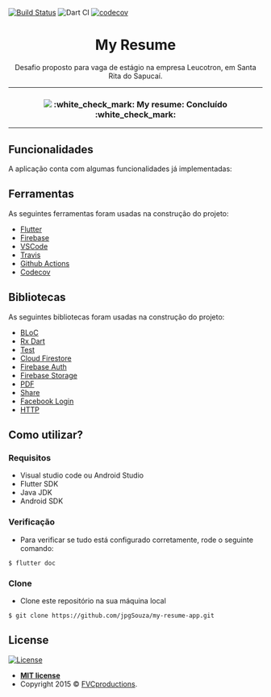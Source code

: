 [![Build Status](https://travis-ci.com/jpgSouza/my-resume-app.svg?token=wyUxFzK3GQM9rcK5MWCA&branch=master)](https://travis-ci.com/jpgSouza/my-resume-app)
![Dart CI](https://github.com/jpgSouza/my-resume-app/workflows/Dart%20CI/badge.svg)
[![codecov](https://codecov.io/gh/jpgSouza/my-resume-app/branch/master/graph/badge.svg?token=A20KNDBCJC)](undefined)

<h1 align="center">My Resume </h1>
<p align="center">Desafio proposto para vaga de estágio na empresa Leucotron, em Santa Rita do Sapucaí.</p>

-----

<h3 align="center"> 
  <img src="https://github.com/jpgSouza/my-resume-app/blob/master/MockUp.svg" >
  :white_check_mark:  My resume: Concluído  :white_check_mark:
</h3>

-----

## Funcionalidades
A aplicação conta com algumas funcionalidades já implementadas:

## Ferramentas
As seguintes ferramentas foram usadas na construção do projeto:
- [Flutter](https://flutter.dev)
- [Firebase](https://firebase.google.com)
- [VSCode](https://code.visualstudio.com/)
- [Travis](https://travis-ci.org)
- [Github Actions](https://github.com/features/actions)
- [Codecov](https://codecov.io)

## Bibliotecas
As seguintes bibliotecas foram usadas na construção do projeto:
- [BLoC](https://pub.dev/packages/bloc)
- [Rx Dart](https://pub.dev/packages/rxdart)
- [Test](https://pub.dev/packages/test)
- [Cloud Firestore](https://pub.dev/packages/cloud_firestore)
- [Firebase Auth](https://pub.dev/packages/firebase_auth)
- [Firebase Storage](https://pub.dev/packages/firebase_storage)
- [PDF](https://pub.dev/packages/pdf)
- [Share](https://pub.dev/packages/share)
- [Facebook Login](https://pub.dev/packages/flutter_facebook_login)
- [HTTP](https://pub.dev/packages/http)

## Como utilizar? 

### Requisitos
 - Visual studio code ou Android Studio
 - Flutter SDK
 - Java JDK
 - Android SDK
 
### Verificação
- Para verificar se tudo está configurado corretamente, rode o seguinte comando:
```
$ flutter doc
```

### Clone
- Clone este repositório na sua máquina local
```
$ git clone https://github.com/jpgSouza/my-resume-app.git
```

## License

[![License](https://img.shields.io/apm/l/vim-mode?color=blue)](http://badges.mit-license.org)

- **[MIT license](http://opensource.org/licenses/mit-license.php)**
- Copyright 2015 © <a href="http://fvcproductions.com" target="_blank">FVCproductions</a>.

